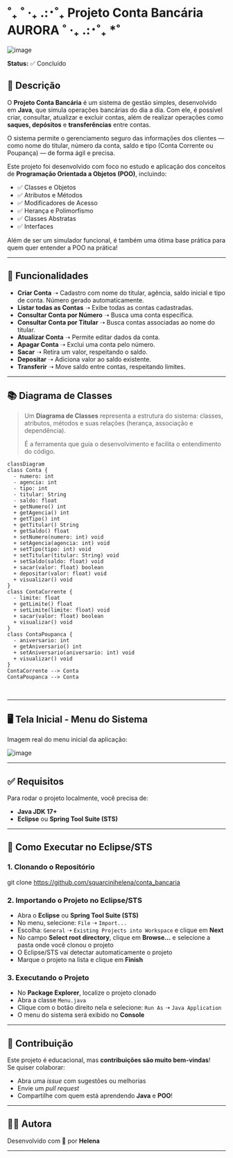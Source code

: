 # ˚₊ ˚ ‧₊ .:･˚₊  Projeto Conta Bancária AURORA ˚ ‧₊ .:･˚₊ *˚

![image](https://github.com/user-attachments/assets/0a1280cc-9b13-4533-b3e0-921576b0abc3)


**Status:** ✅ Concluído

## 📝 Descrição

O **Projeto Conta Bancária** é um sistema de gestão simples, desenvolvido em **Java**, que simula operações bancárias do dia a dia. Com ele, é possível criar, consultar, atualizar e excluir contas, além de realizar operações como **saques, depósitos** e **transferências** entre contas.

O sistema permite o gerenciamento seguro das informações dos clientes — como nome do titular, número da conta, saldo e tipo (Conta Corrente ou Poupança) — de forma ágil e precisa.

Este projeto foi desenvolvido com foco no estudo e aplicação dos conceitos de **Programação Orientada a Objetos (POO)**, incluindo:

- ✅ Classes e Objetos  
- ✅ Atributos e Métodos  
- ✅ Modificadores de Acesso  
- ✅ Herança e Polimorfismo  
- ✅ Classes Abstratas  
- ✅ Interfaces  

Além de ser um simulador funcional, é também uma ótima base prática para quem quer entender a POO na prática!

---

## 🚀 Funcionalidades

- **Criar Conta** ➝ Cadastro com nome do titular, agência, saldo inicial e tipo de conta. Número gerado automaticamente.
- **Listar todas as Contas** ➝ Exibe todas as contas cadastradas.
- **Consultar Conta por Número** ➝ Busca uma conta específica.
- **Consultar Conta por Titular** ➝ Busca contas associadas ao nome do titular.
- **Atualizar Conta** ➝ Permite editar dados da conta.
- **Apagar Conta** ➝ Exclui uma conta pelo número.
- **Sacar** ➝ Retira um valor, respeitando o saldo.
- **Depositar** ➝ Adiciona valor ao saldo existente.
- **Transferir** ➝ Move saldo entre contas, respeitando limites.

---

## 📚 Diagrama de Classes

> Um **Diagrama de Classes** representa a estrutura do sistema: classes, atributos, métodos e suas relações (herança, associação e dependência).  
> 
> É a ferramenta que guia o desenvolvimento e facilita o entendimento do código.

```mermaid
classDiagram
class Conta {
  - numero: int
  - agencia: int
  - tipo: int
  - titular: String
  - saldo: float
  + getNumero() int
  + getAgencia() int
  + getTipo() int
  + getTitular() String
  + getSaldo() float
  + setNumero(numero: int) void
  + setAgencia(agencia: int) void
  + setTipo(tipo: int) void
  + setTitular(titular: String) void
  + setSaldo(saldo: float) void
  + sacar(valor: float) boolean
  + depositar(valor: float) void
  + visualizar() void
}
class ContaCorrente {
  - limite: float
  + getLimite() float
  + setLimite(limite: float) void
  + sacar(valor: float) boolean
  + visualizar() void
}
class ContaPoupanca {
  - aniversario: int
  + getAniversario() int
  + setAniversario(aniversario: int) void
  + visualizar() void
}
ContaCorrente --> Conta
ContaPoupanca --> Conta
```

<br />

---

## 🖥️ Tela Inicial - Menu do Sistema

Imagem real do menu inicial da aplicação:

![image](https://github.com/user-attachments/assets/37e093ac-a95c-476f-9cdf-9993174a15d4)


---

## ✅ Requisitos

Para rodar o projeto localmente, você precisa de:

- **Java JDK 17+**
- **Eclipse** ou **Spring Tool Suite (STS)**

---

## 🚀 Como Executar no Eclipse/STS

### 1. Clonando o Repositório
git clone https://github.com/squarcinihelena/conta_bancaria

### 2. Importando o Projeto no Eclipse/STS

- Abra o **Eclipse** ou **Spring Tool Suite (STS)**
- No menu, selecione: `File` ➝ `Import...`
- Escolha: `General` ➝ `Existing Projects into Workspace` e clique em **Next**
- No campo **Select root directory**, clique em **Browse...** e selecione a pasta onde você clonou o projeto
- O Eclipse/STS vai detectar automaticamente o projeto
- Marque o projeto na lista e clique em **Finish**

### 3. Executando o Projeto

- No **Package Explorer**, localize o projeto clonado
- Abra a classe `Menu.java`
- Clique com o botão direito nela e selecione: `Run As` ➝ `Java Application`
- O menu do sistema será exibido no **Console**

---

## 🤝 Contribuição

Este projeto é educacional, mas **contribuições são muito bem-vindas**!  
Se quiser colaborar:

- Abra uma *issue* com sugestões ou melhorias
- Envie um *pull request*
- Compartilhe com quem está aprendendo **Java** e **POO**!

---

## 👩‍💻 Autora

Desenvolvido com 💙 por **Helena**


---
